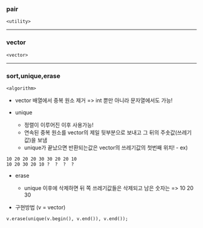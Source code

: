 ### pair
	<utility>



---------------
### vector
	<vector>



-------------
### sort,unique,erase 
	<algorithm>

- vector 배열에서 중복 원소 제거 => int 뿐만 아니라 문자열에서도 가능!

- unique 
	- 정렬이 이루어진 이후 사용가능!
	- 연속된 중복 원소를 vector의 제일 뒷부분으로 보내고 그 뒤의 주솟값(쓰레기값)을 보냄
	- unique가 끝났으면 반환되는값은 vector의 쓰레기값의 첫번째 위치!	- ex) 
	
~~~
10 20 20 20 30 30 20 20 10
10 20 30 20 10 ?  ?  ?  ?
~~~

- erase
	- unique 이후에 삭제하면 뒤 쪽 쓰레기값들은 삭제되고 남은 숫자는 => 10 20 30 


- 구현방법 (v = vector)

~~~
v.erase(unique(v.begin(), v.end()), v.end());
~~~



